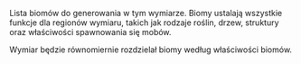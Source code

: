 Lista biomów do generowania w tym wymiarze. Biomy ustalają wszystkie funkcje dla regionów wymiaru, takich jak rodzaje roślin, drzew, struktury oraz właściwości spawnowania się mobów.

Wymiar będzie równomiernie rozdzielał biomy według właściwości biomów.
